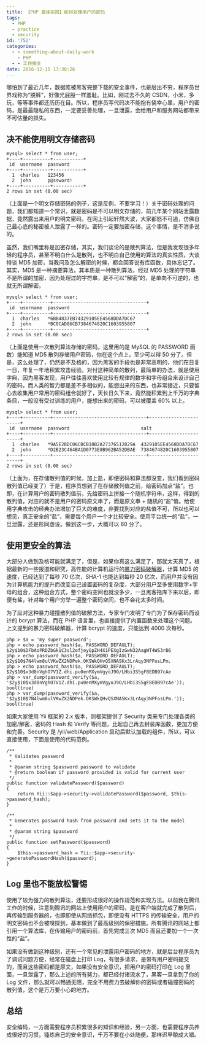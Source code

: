 ```yaml
---
title: 【PHP 最佳实践】如何处理用户的密码
tags:
  - PHP
  - practice
  - security
id: '752'
categories:
  - - something-about-daily-work
    - PHP
  - - 工作相关
date: 2016-12-15 17:38:26
---
```


哪怕到了最近几年，数据库被黑客完整下载的安全事件，也是层出不穷，程序员世界戏称为“脱裤”，好像光屁股一样羞耻。比如，刚过去不久的 CSDN，小米，多玩，等等事件都还历历在目。所以，程序员写代码决不能抱有侥幸心里，用户的密码，是最最隐私的东西，一定要妥善处理，一旦泄露，会给用户和服务网站都带来不可估量的损失。
<!-- more -->
## 决不能使用明文存储密码

```null
mysql> select * from user;
+----+----------+-----------+
 id  username  password  
+----+----------+-----------+
  1  charles   123456    
  2  john      p@ssword! 
+----+----------+-----------+
2 rows in set (0.00 sec)

```

（上面是一个明文存储密码的例子，这是反例，不要学习！）关于密码处理的问题，我们都知道一个常识，就是密码是不可以明文存储的，前几年某个网站泄露数据，竟然露出来用户的明文密码，在网上引起轩然大波，大家都怒不可遏，仿佛自己最心底的秘密被人泄露了一样的。密码一定要加密存储，这个事情，是不消多说的。

虽然，我们嘴里称是加密存储，其实，我们谈论的是散列算法，但是我发现很多年轻的程序员，甚至不明白什么是散列，也不明白自己使用的算法的真实性质，大谈特谈 MD5 加密，当我问及怎么解密的时候，都会回答说有库函数，具体忘记了。其实，MD5 是一种摘要算法，其本质是一种散列算法，经过 MD5 处理的字符串不是所谓的加密，因为处理过的字符串，是不可以“解密”的，是单向不可逆的，也就无所谓解密。

```null
mysql> select * from user;
+----+----------+----------------------------------+
 id  username  password                         
+----+----------+----------------------------------+
  1  charles   *6BB4837EB74329105EE4568DDA7DC67 
  2  john      *BC0CAD86CB7384674820C1603955807 
+----+----------+----------------------------------+
2 rows in set (0.00 sec)

```

（上面是使用一次散列算法存储的密码，这里用的是 MySQL 的 PASSWORD 函数）能知道 MD5 散列存储用户密码，你在这个点上，至少可以得 50 分了。但是，这么处理了，仍然是不及格的，因为黑客的手段也是非常高明的，他们在日复一日，年复一年地积累攻击经验。对付这种简单的散列，最简单的办法，就是使用字典，因为黑客发现，用户往往喜欢使用比较有规律的数字和字母组合来设计自己的密码，而人类的智力都是差不多相似的，能想出来的东西，也非常接近，只要留心去收集用户常用的密码组合就好了，天长日久下来，竟然能积累到上千万的字典条目，一般没有受过训练的用户，能想出来的密码，可以被覆盖 60% 以上。

```null
mysql> select * from user;
+----+----------+----------------------------------+-----------------------+
 id  username  password                          salt                  
+----+----------+----------------------------------+-----------------------+
  1  charles   *9A5E2BDC06CBCB10B2A27376512829A  4329105EE4568DDA7DC67 
  2  john      *D2B23C464BA1D0773E8B962BA52DBAE  7384674820C1603955807 
+----+----------+----------------------------------+-----------------------+
2 rows in set (0.00 sec)

```

（上面为，在存储散列值的时候，加上盐，即便密码和算法都没变，我们看到密码散列值已经变了）于是，程序员想到了在存储散列值之前，给密码加点“盐”。也即，在计算用户的密码散列值前，先给密码上拼接一个随机字符串，这样，得到的散列值，对应的就不是用户的密码原文串了，而是原文串 + 随机的“盐”值。给使用字典攻击的经典办法增加了巨大的难度，非要找到对应的盐值不可，所以也可以想见，真正安全的“盐”，需要每个用户一个才比较安全。使用平台统一的“盐”，一旦泄露，还是形同虚设。做到这一步，大概可以 60 分了。

## 使用更安全的算法

大部分人做到及格可能就满足了，但是，如果你真这么满足了，那就太天真了，根据最新的一些报道和研究，高性能的计算机运行的[暴力密码破解器](https://www.zhihu.com/question/21558046/answer/18697166)，计算 MD5 的速度，已经达到了每秒 70 亿次，SHA-1 也能达到每秒 20 亿次，而用户并没有因为计算机能力的提升而改变自己设置密码的复杂度，大部分用户至多使用数字+字母的组合，这种组合方式，整个密码空间也就没多少，一旦黑客拖库下来以后，即便有盐，针对每个用户穷举一遍整个密码空间，也不会花太多时间。

为了应对这种暴力碰撞散列值的破解方法，专家专门发明了专门为了保存密码而设计的 bcrypt 算法，而在 PHP 语言里，也直接提供了内置函数来处理这个问题。上文提到的暴力密码破解器，计算 bcrypt 的速度，只能达到 4000 次每秒。

```null
php > $a = 'my super paasword';
php > echo password_hash($a, PASSWORD_DEFAULT);
$2y$10$DFbAoPRDZbGk1C3sl2ofjeyGpZH4X1PEXgIzGwN32AagWT4WS3rB6
php > echo password_hash($a, PASSWORD_DEFAULT);
$2y$10$7N4lwm8ulVKwZX2NDPek.OKSWkQHvQSXNASKx3LrAqy3NPFosLPm.
php > echo password_hash($a, PASSWORD_DEFAULT);
$2y$10$x3d8nVghO7V1Z.dhi.pu0enMXymVgyoJ9O/LHbi3S5gF8EDB97cAe
php > var_dump(password_verify($a, '$2y$10$x3d8nVghO7V1Z.dhi.pu0enMXymVgyoJ9O/LHbi3S5gF8EDB97cAe'));
bool(true)
php > var_dump(password_verify($a, '$2y$10$7N4lwm8ulVKwZX2NDPek.OKSWkQHvQSXNASKx3LrAqy3NPFosLPm.'));
bool(true)

```

如果大家使用 Yii 框架的 2.x 版本，则框架提供了 Security 类来专门处理各类的加密/解密，密码的 Hash 和 Verify 等问题，比起自己再去封装库函数，更加方便和完善。Security 是 /yii/web/Application 启动后默认加载的组件，所以，可以直接使用，下面是使用的代码范例。

```null
/**
 * Validates password
 *
 * @param string $password password to validate
 * @return boolean if password provided is valid for current user
 */
public function validatePassword($password)
{
    return Yii::$app->security->validatePassword($password, $this->password_hash);
}

/**
 * Generates password hash from password and sets it to the model
 *
 * @param string $password
 */
public function setPassword($password)
{
    $this->password_hash = Yii::$app->security->generatePasswordHash($password);
}

```

## Log 里也不能放松警惕

使用了较为强力的散列算法，还要形成很好的操作规范和实现方法。以前我在腾讯工作的时候，注意到腾讯的网站上使用用户的密码，是在客户端就完成了散列后，再传输到服务器的，也即即使从网络抓包，即使没有 HTTPS 的传输安全，用户的明文密码也不会被嗅探到，基本做到了最高级别的保密措施。所有腾讯的网站上都引用一个算法库，在传输用户的密码前，首先完成三次 MD5 而且还要加一个一次性的“盐”。

如果没有做到这种级别，还有一个常见的泄露用户密码的地方，就是后台程序员为了调试问题方便，经常在磁盘上打印 Log，有很多请求，是带有用户密码提交的，而且这些密码都是原文，如果没有安全意识，把用户的密码打印在 Log 里面，一旦泄露了，那么上述的所有努力，都已经付诸流水了，黑客一旦拿到了你的 Log 文件，那么就可以畅通无阻，完全不用费力去破解你的密码或者碰撞密码的散列值，这个是万万要小心的地方。

## 总结

安全编码，一方面需要程序员积累很多的知识和经验，另一方面，也需要程序员养成很好的习惯，锤炼自己的安全意识，千万不要在小处随便，那样迟早酿成大错。